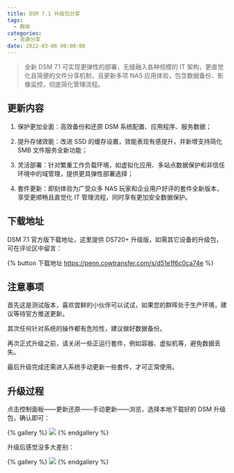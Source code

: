 ```yaml
---
title: DSM 7.1 升级包分享
tags:
  - 群晖
categories:
  - 资源分享
date: 2022-03-06 00:00:00
---
```


> 全新 DSM 7.1 可实现更弹性的部署，无缝融入各种规模的 IT 架构，更直觉化且简便的文件分享机制，且更新多项 NAS 应用体验，包含数据备份、影像监控，彻底简化管理流程。

<!-- more -->

## 更新内容

1. 保护更加全面：高效备份和还原 DSM 系统配置、应用程序、服务数据；

2. 提升存储效能：改进 SSD 的缓存设置，效能表现有感提升，并新增支持简化 SMB 文件服务全新功能；

3. 灵活部署：针对繁重工作负载环境，如虚拟化应用、多站点数据保护和非信任环境中的域管理，提供更具弹性部署选择；

4. 套件更新：即刻体验为广受众多 NAS 玩家和企业用户好评的套件全新版本，享受更顺畅且直觉化 IT 管理流程，同时享有更加安全数据保护。

## 下载地址

DSM 7.1 官方版下载地址，这里提供 DS720+ 升级版，如需其它设备的升级包，可在评论区中留言：

{% button 下载地址 https://penn.cowtransfer.com/s/d51e1f6c0ca74e %}

## 注意事项

首先这是测试版本，喜欢尝鲜的小伙伴可以试试，如果您的群晖处于生产环境，建议等待官方推送更新。

其次任何针对系统的操作都有危险性，建议做好数据备份。

再次正式升级之前，请关闭一些正运行套件，例如容器、虚拟机等，避免数据丢失。

最后升级完成还需进入系统手动更新一些套件，才可正常使用。

## 升级过程

点击控制面板——更新还原——手动更新——浏览，选择本地下载好的 DSM 升级包，确认即可：

{% gallery %}
![](https://cdn.dusays.com/2022/03/440-1.jpg)
{% endgallery %}

升级后感觉没多大差别：

{% gallery %}
![](https://cdn.dusays.com/2022/03/440-2.jpg)
{% endgallery %}
